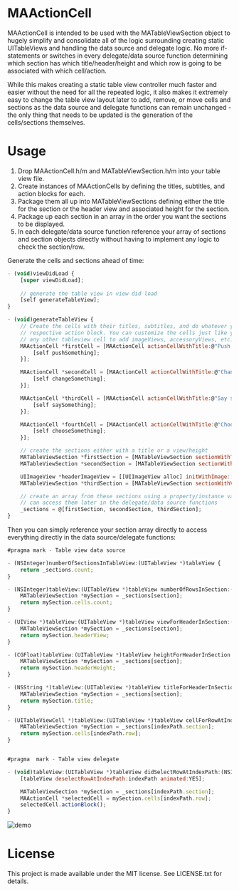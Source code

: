 MAActionCell
==================

MAActionCell is intended to be used with the MATableViewSection object to hugely simplify and consolidate all of the logic surrounding creating static UITableViews and handling the data source and delegate logic. No more if-statements or switches in every delegate/data source function determining which section has which title/header/height and which row is going to be associated with which cell/action.

While this makes creating a static table view controller much faster and easier without the need for all the repeated logic, it also makes it extremely easy to change the table view layout later to add, remove, or move cells and sections as the data source and delegate functions can remain unchanged - the only thing that needs to be updated is the generation of the cells/sections themselves.


Usage
=====

1. Drop MAActionCell.h/m and MATableViewSection.h/m into your table view file. 
2. Create instances of MAActionCells by defining the titles, subtitles, and action blocks for each. 
3. Package them all up into MATableViewSections defining either the title for the section or the header view and associated height for the section. 
4. Package up each section in an array in the order you want the sections to be displayed.
5. In each delegate/data source function reference your array of sections and section objects directly without having to implement any logic to check the section/row.

Generate the cells and sections ahead of time:


```js
- (void)viewDidLoad {
    [super viewDidLoad];
    
    // generate the table view in view did load
    [self generateTableView];
}

- (void)generateTableView {
    // Create the cells with their titles, subtitles, and do whatever you want in each cell's
    // respective action block. You can customize the cells just like you would normally do with
    // any other tableview cell to add imageViews, accessoryViews, etc.
    MAActionCell *firstCell = [MAActionCell actionCellWithTitle:@"Push something" subtitle:@"Push it!!" action:^{
        [self pushSomething];
    }];

    MAActionCell *secondCell = [MAActionCell actionCellWithTitle:@"Change something" subtitle:@"Whoa..." action:^{
        [self changeSomething];
    }];

    MAActionCell *thirdCell = [MAActionCell actionCellWithTitle:@"Say something" subtitle:@"Hello?" action:^{
        [self saySomething];
    }];

    MAActionCell *fourthCell = [MAActionCell actionCellWithTitle:@"Choose something" subtitle:@"Decisions... Decisions..." action:^{
        [self chooseSomething];
    }];

    // create the sections either with a title or a view/height
    MATableViewSection *firstSection = [MATableViewSection sectionWithTitle:@"This is the first section!" cells:@[firstCell]];
    MATableViewSection *secondSection = [MATableViewSection sectionWithTitle:@"Second section here!" cells:@[secondCell, thirdCell]];

    UIImageView *headerImageView = [[UIImageView alloc] initWithImage:[UIImage imageNamed:@"kittens.jpg"]];
    MATableViewSection *thirdSection = [MATableViewSection sectionWithView:headerImageView height:80 cells:@[fourthCell]];

    // create an array from these sections using a property/instance var so you
    // can access them later in the delegate/data source functions
    _sections = @[firstSection, secondSection, thirdSection];
}

```

Then you can simply reference your section array directly to access everything directly in the data source/delegate functions:

```js
#pragma mark - Table view data source

- (NSInteger)numberOfSectionsInTableView:(UITableView *)tableView {
    return _sections.count;
}

- (NSInteger)tableView:(UITableView *)tableView numberOfRowsInSection:(NSInteger)section {
    MATableViewSection *mySection = _sections[section];
    return mySection.cells.count;
}

- (UIView *)tableView:(UITableView *)tableView viewForHeaderInSection:(NSInteger)section {
    MATableViewSection *mySection = _sections[section];
    return mySection.headerView;
}

- (CGFloat)tableView:(UITableView *)tableView heightForHeaderInSection:(NSInteger)section {
    MATableViewSection *mySection = _sections[section];
    return mySection.headerHeight;
}

- (NSString *)tableView:(UITableView *)tableView titleForHeaderInSection:(NSInteger)section {
    MATableViewSection *mySection = _sections[section];
    return mySection.title;
}

- (UITableViewCell *)tableView:(UITableView *)tableView cellForRowAtIndexPath:(NSIndexPath *)indexPath {
    MATableViewSection *mySection = _sections[indexPath.section];
    return mySection.cells[indexPath.row];
}


#pragma  mark - Table view delegate

- (void)tableView:(UITableView *)tableView didSelectRowAtIndexPath:(NSIndexPath *)indexPath {
    [tableView deselectRowAtIndexPath:indexPath animated:YES];

    MATableViewSection *mySection = _sections[indexPath.section];
    MAActionCell *selectedCell = mySection.cells[indexPath.row];
    selectedCell.actionBlock();
}

```

![demo](screenshots/demo.gif)


License
=====

This project is made available under the MIT license. See LICENSE.txt for details.

